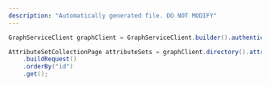 ```yaml
---
description: "Automatically generated file. DO NOT MODIFY"
---
```

<!-- markdownlint-disable MD041 -->

```java
GraphServiceClient graphClient = GraphServiceClient.builder().authenticationProvider( authProvider ).buildClient();

AttributeSetCollectionPage attributeSets = graphClient.directory().attributeSets()
    .buildRequest()
    .orderBy("id")
    .get();
```

